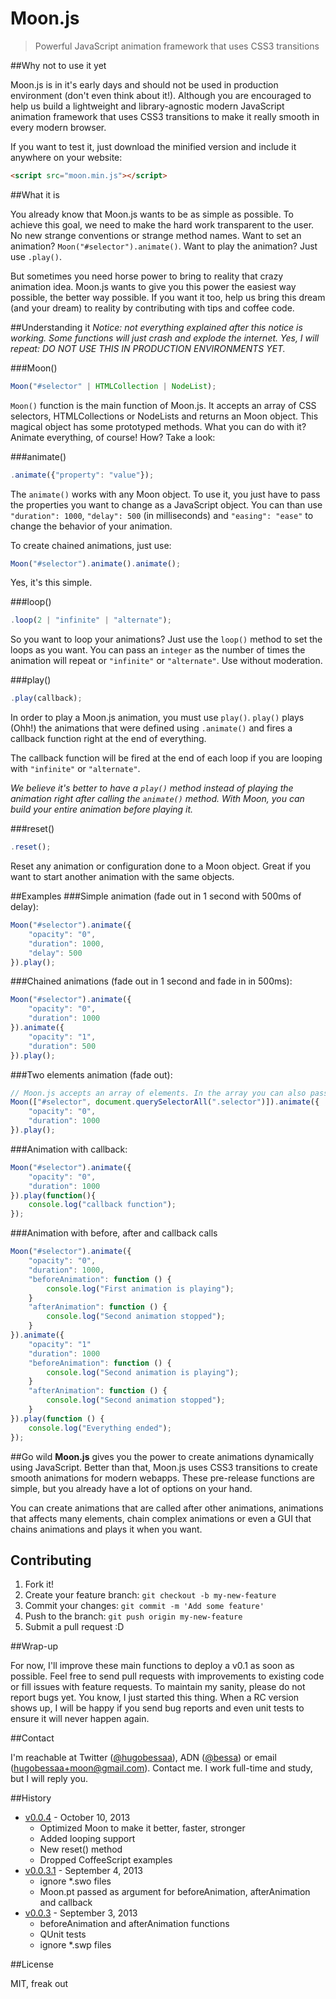Moon.js
====

> Powerful JavaScript animation framework that uses CSS3 transitions

##Why not to use it yet

Moon.js is in it's early days and should not be used in production environment (don't even think about it!). Although you are encouraged to help us build a lightweight and library-agnostic modern JavaScript animation framework that uses CSS3 transitions to make it really smooth in every modern browser.

If you want to test it, just download the minified version and include it anywhere on your website:

```html
<script src="moon.min.js"></script>
```

##What it is

You already know that Moon.js wants to be as simple as possible. To achieve this goal, we need to make the hard work transparent to the user. No new strange conventions or strange method names. Want to set an animation? `Moon("#selector").animate()`. Want to play the animation? Just use `.play()`.

But sometimes you need horse power to bring to reality that crazy animation idea. Moon.js wants to give you this power the easiest way possible, the better way possible. If you want it too, help us bring this dream (and your dream) to reality by contributing with tips and coffee code.

##Understanding it
*Notice: not everything explained after this notice is working. Some functions will just crash and explode the internet. Yes, I will repeat: DO NOT USE THIS IN PRODUCTION ENVIRONMENTS YET.*

###Moon()
```javascript
Moon("#selector" | HTMLCollection | NodeList);
```
`Moon()` function is the main function of Moon.js. It accepts an array of CSS selectors, HTMLCollections or NodeLists and returns an Moon object. This magical object has some prototyped methods. What you can do with it? Animate everything, of course! How? Take a look:

###animate()

```javascript
.animate({"property": "value"});
```

The `animate()` works with any Moon object. To use it, you just have to pass the properties you want to change as a JavaScript object. You can than use `"duration": 1000`, `"delay": 500` (in milliseconds) and `"easing": "ease"` to change the behavior of your animation.

To create chained animations, just use:
```javascript
Moon("#selector").animate().animate();
```

Yes, it's this simple.

###loop()

```javascript
.loop(2 | "infinite" | "alternate");
```

So you want to loop your animations? Just use the `loop()` method to set the loops as you want. You can pass an `integer` as the number of times the animation will repeat or `"infinite"` or `"alternate"`. Use without moderation.

###play()

```javascript
.play(callback);
```

In order to play a Moon.js animation, you must use `play()`. `play()` plays (Ohh!) the animations that were defined using `.animate()` and fires a callback function right at the end of everything.

The callback function will be fired at the end of each loop if you are looping with `"infinite"` or `"alternate"`.

*We believe it's better to have a `play()` method instead of playing the animation right after calling the `animate()` method. With Moon, you can build your entire animation before playing it.*

###reset()

```javascript
.reset();
```

Reset any animation or configuration done to a Moon object. Great if you want to start another animation with the same objects.

##Examples
###Simple animation (fade out in 1 second with 500ms of delay):

```javascript
Moon("#selector").animate({
    "opacity": "0",
    "duration": 1000,
    "delay": 500
}).play();
```

###Chained animations (fade out in 1 second and fade in in 500ms):

```javascript
Moon("#selector").animate({
    "opacity": "0",
    "duration": 1000
}).animate({
    "opacity": "1",
    "duration": 500
}).play();
```

###Two elements animation (fade out):

```javascript
// Moon.js accepts an array of elements. In the array you can also pass a HTMLCollection or NodeList.
Moon(["#selector", document.querySelectorAll(".selector")]).animate({
    "opacity": "0",
    "duration": 1000
}).play();
```

###Animation with callback:

```javascript
Moon("#selector").animate({
    "opacity": "0",
    "duration": 1000
}).play(function(){
    console.log("callback function");
});
```

###Animation with before, after and callback calls

```javascript
Moon("#selector").animate({
    "opacity": "0",
    "duration": 1000,
    "beforeAnimation": function () {
        console.log("First animation is playing");
    }
    "afterAnimation": function () {
        console.log("Second animation stopped");
    }
}).animate({
    "opacity": "1"
    "duration": 1000
    "beforeAnimation": function () {
        console.log("Second animation is playing");
    }
    "afterAnimation": function () {
        console.log("Second animation stopped");
    }
}).play(function () {
    console.log("Everything ended");
});
```
    

##Go wild
**Moon.js** gives you the power to create animations dynamically using JavaScript. Better than that, Moon.js uses CSS3 transitions to create smooth animations for modern webapps. These pre-release functions are simple, but you already have a lot of options on your hand.

You can create animations that are called after other animations, animations that affects many elements, chain complex animations or even a GUI that chains animations and plays it when you want.

## Contributing

1. Fork it!
2. Create your feature branch: `git checkout -b my-new-feature`
3. Commit your changes: `git commit -m 'Add some feature'`
4. Push to the branch: `git push origin my-new-feature`
5. Submit a pull request :D

##Wrap-up

For now, I'll improve these main functions to deploy a v0.1 as soon as possible. Feel free to send pull requests with improvements to existing code or fill issues with feature requests. To maintain my sanity, please do not report bugs yet. You know, I just started this thing. When a RC version shows up, I will be happy if you send bug reports and even unit tests to ensure it will never happen again.

##Contact

I'm reachable at Twitter ([@hugobessaa](https://twitter.com/hugobessaa)), ADN ([@bessa](https://alpha.app.net/bessa)) or email ([hugobessaa+moon@gmail.com](mailto:hugobessaa+moon@gmail.com)). Contact me. I work full-time and study, but I will reply you.

##History
- [v0.0.4](https://github.com/hugobessaa/moon/releases/tag/v0.0.3.1) - October 10, 2013
    - Optimized Moon to make it better, faster, stronger
    - Added looping support
    - New reset() method
    - Dropped CoffeeScript examples
- [v0.0.3.1](https://github.com/hugobessaa/moon/releases/tag/v0.0.3.1) - September 4, 2013
	- ignore *.swo files
	- Moon.pt passed as argument for beforeAnimation, afterAnimation and
	  callback
- [v0.0.3](https://github.com/hugobessaa/moon/releases/tag/v0.0.3) - September 3, 2013
	- beforeAnimation and afterAnimation functions
	- QUnit tests
	- ignore *.swp files

##License

MIT, freak out
